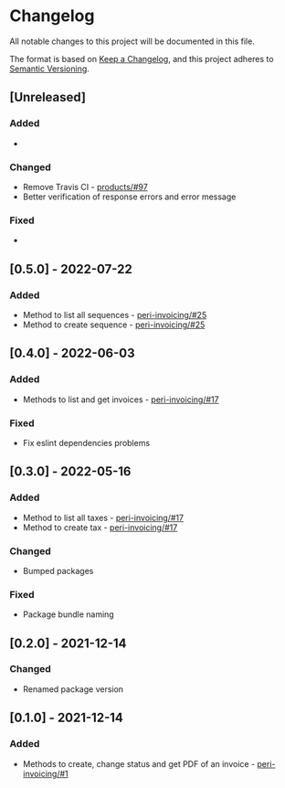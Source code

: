 # Changelog

All notable changes to this project will be documented in this file.

The format is based on [Keep a Changelog](https://keepachangelog.com/en/1.0.0/),
and this project adheres to [Semantic Versioning](https://semver.org/spec/v2.0.0.html).

## [Unreleased]

### Added

*

### Changed

* Remove Travis CI - [products/#97](https://github.com/ripe-tech/products/issues/97)
* Better verification of response errors and error message

### Fixed

*

## [0.5.0] - 2022-07-22

### Added

* Method to list all sequences - [peri-invoicing/#25](https://github.com/ripe-tech/peri-invoicing/issues/25)
* Method to create sequence - [peri-invoicing/#25](https://github.com/ripe-tech/peri-invoicing/issues/25)

## [0.4.0] - 2022-06-03

### Added

* Methods to list and get invoices - [peri-invoicing/#17](https://github.com/ripe-tech/peri-invoicing/issues/17)

### Fixed

* Fix eslint dependencies problems

## [0.3.0] - 2022-05-16

### Added

* Method to list all taxes - [peri-invoicing/#17](https://github.com/ripe-tech/peri-invoicing/issues/17)
* Method to create tax - [peri-invoicing/#17](https://github.com/ripe-tech/peri-invoicing/issues/17)

### Changed

* Bumped packages

### Fixed

* Package bundle naming

## [0.2.0] - 2021-12-14

### Changed

* Renamed package version

## [0.1.0] - 2021-12-14

### Added

* Methods to create, change status and get PDF of an invoice - [peri-invoicing/#1](https://github.com/ripe-tech/peri-invoicing/issues/1)
